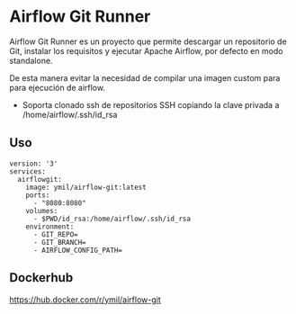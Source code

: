 # Airflow Git Runner

Airflow Git Runner es un proyecto que permite descargar un repositorio de Git, instalar los requisitos y ejecutar Apache Airflow, por defecto en modo standalone.

De esta manera evitar la necesidad de compilar una imagen custom para para ejecución de airflow.

- Soporta clonado ssh de repositorios SSH copiando la clave privada a /home/airflow/.ssh/id_rsa

## Uso

```
version: '3'
services:
  airflowgit:
    image: ymil/airflow-git:latest
    ports:
      - "8080:8080"
    volumes:
      - $PWD/id_rsa:/home/airflow/.ssh/id_rsa
    environment:
      - GIT_REPO=
      - GIT_BRANCH=
      - AIRFLOW_CONFIG_PATH=
```

## Dockerhub

https://hub.docker.com/r/ymil/airflow-git